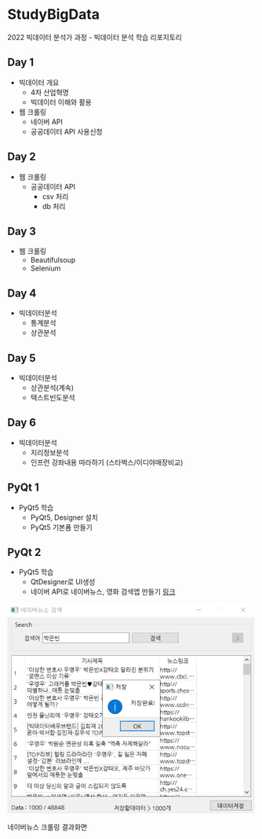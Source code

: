 # StudyBigData
2022 빅데이터 분석가 과정 - 빅데이터 분석 학습 리포지토리

## Day 1
- 빅데이터 개요
  - 4차 산업혁명
  - 빅데이터 이해와 활용
- 웹 크롤링
  - 네이버 API
  - 공공데이터 API 사용신청  

## Day 2
- 웹 크롤링
  - 공공데이터 API
    - csv 처리
    - db 처리  

## Day 3
- 웹 크롤링
  - Beautifulsoup
  - Selenium

## Day 4
- 빅데이터분석
  - 통계분석
  - 상관분석

## Day 5
- 빅데이터분석
  - 상관분석(계속)
  - 텍스트빈도분석

## Day 6
- 빅데이터분석
  - 지리정보분석
  - 인프런 강좌내용 따라하기 (스타벅스/이디야매장비교)

## PyQt 1
- PyQt5 학습
  - PyQt5, Designer 설치
  - PyQt5 기본폼 만들기
  
## PyQt 2
- PyQt5 학습
  - QtDesigner로 UI생성
  - 네이버 API로 네이버뉴스, 영화 검색앱 만들기 [링크](https://github.com/hugoMGSung/StudyBigData/tree/main/pyqt03)
  
![navernewsapi](https://raw.githubusercontent.com/hugoMGSung/works-need-it-data-analysis/main/study_bigdata/image/navernews_crawling.png)

네이버뉴스 크롤링 결과화면
